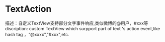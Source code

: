 # TextAction
描述：自定义TextView支持部分文字事件响应,类似微博的@用户，#xxx等
discription: custom TextView which surpport part of text 's action  event,like hash tag ，“@xxxx","#xxx",etc.
